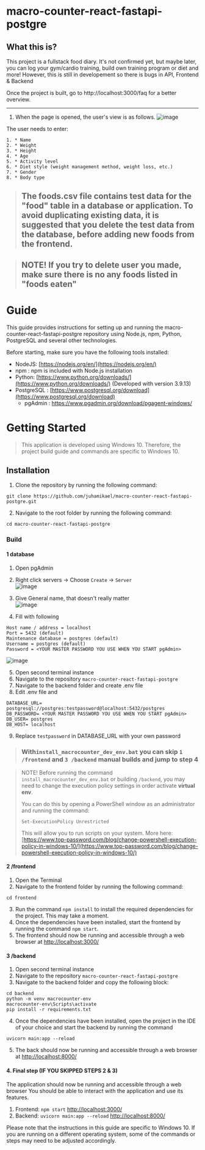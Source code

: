 # macro-counter-react-fastapi-postgre
## What this is?
This project is a fullstack food diary. It's not confirmed yet, but maybe later, you can log your gym/cardio training, build own training program or diet and more!
However, this is still in developement so there is bugs in API, Frontend & Backend

Once the project is built, go to http://localhost:3000/faq for a better overview.

--- 

1. When the page is opened, the user's view is as follows. 
![image](https://user-images.githubusercontent.com/83360104/214435715-6a12f394-29c3-4717-b9d3-cb32540b3098.png)


The user needs to enter: 
```
1. * Name
2. * Weight
3. * Height
4. * Age
5. * Activity level
6. * Diet style (weight management method, weight loss, etc.)
7. * Gender
8. * Body type
```

> ## The foods.csv file contains test data for the "food" table in a database or application. To avoid duplicating existing data, it is suggested that you delete the test data from the database, before adding new foods from the frontend. 

> ## NOTE! If you try to delete user you made, make sure there is no any foods listed in "foods eaten"


# Guide
This guide provides instructions for setting up and running the macro-counter-react-fastapi-postgre repository using Node.js, npm, Python, PostgreSQL and several other technologies.

Before starting, make sure you have the following tools installed:

-   NodeJS: [https://nodejs.org/en/](https://nodejs.org/en/)
-   npm : npm is included with Node.js installation
-   Python: [https://www.python.org/downloads/](https://www.python.org/downloads/) (Developed with version 3.9.13)
-   PostgreSQL : [https://www.postgresql.org/download](https://www.postgresql.org/download)
    -   pgAdmin : https://www.pgadmin.org/download/pgagent-windows/

# Getting Started

> This application is developed using Windows 10. Therefore, the project build guide and commands are specific to Windows 10.
 

## Installation

1.  Clone the repository by running the following command:


```
git clone https://github.com/juhamikael/macro-counter-react-fastapi-postgre.git
```
2.  Navigate to the root folder by running the following command:


```
cd macro-counter-react-fastapi-postgre
```
### Build
#### 1 database
1. Open pgAdmin
2. Right click servers -> Choose `Create` -> `Server`  
![image](https://user-images.githubusercontent.com/83360104/214409868-14dcf6a7-59c8-443a-afb3-ca9842e440c7.png)

3. Give General name, that doesn't really matter  
![image](https://user-images.githubusercontent.com/83360104/214408829-65384175-187b-40ed-95d9-2255f8fb1bb2.png) 
4. Fill with following 
```
Host name / address = localhost
Port = 5432 (default) 
Maintenance database = postgres (default)
Username = postgres (default)
Password = <YOUR MASTER PASSWORD YOU USE WHEN YOU START pgAdmin>
```  
![image](https://user-images.githubusercontent.com/83360104/214410279-2d45ef05-35c8-4a97-bb67-4595856b5a16.png)  

5.  Open second terminal instance 
6.  Navigate to the repository `macro-counter-react-fastapi-postgre`
7.  Navigate to the backend folder and create .env file
8.  Edit .env file and 
```
DATABASE_URL= postgresql://postgres:testpassword@localhost:5432/postgres
DB_PASSWORD= <YOUR MASTER PASSWORD YOU USE WHEN YOU START pgAdmin>
DB_USER= postgres
DB_HOST= localhost
```
9. Replace `testpassword` in DATABASE_URL with your own password

> ### With`install_macrocounter_dev_env.bat` you can skip `1 /frontend` and `3 /backend` manual builds and jump to step 4

> NOTE! Before running the command `install_macrocounter_dev_env.bat` or building `/backend`, you may need to change the execution policy settings in order activate **virtual env**.   
> 
> You can do this by opening a PowerShell window as an administrator and running the command: 
> ```
> Set-ExecutionPolicy Unrestricted
> ```
>  This will allow you to run scripts on your system. More here: [https://www.top-password.com/blog/change-powershell-execution-policy-in-windows-10/](https://www.top-password.com/blog/change-powershell-execution-policy-in-windows-10/)

#### 2 /frontend
1.  Open the Terminal
2.  Navigate to the frontend folder by running the following command:
```
cd frontend
``` 
3.  Run the command `npm install` to install the required dependencies for the project. This may take a moment.
4.  Once the dependencies have been installed, start the frontend by running the command `npm start`.
5.  The frontend should now be running and accessible through a web browser at [http://localhost:3000/](http://localhost:3000/)

#### 3 /backend
1.  Open second terminal instance 
2.  Navigate to the repository `macro-counter-react-fastapi-postgre`
3.  Navigate to the backend folder and copy the following block:
```
cd backend
python -m venv macrocounter-env
macrocounter-env\Scripts\activate
pip install -r requirements.txt
``` 
4.  Once the dependencies have been installed, open the project in the IDE of your choice and start the backend by running the command 
```
uvicorn main:app --reload
```
5.  The back should now be running and accessible through a web browser at [http://localhost:8000/](http://localhost:8000/)

#### 4. Final step (IF YOU SKIPPED STEPS 2 & 3)

The application should now be running and accessible through a web browser 
You should be able to interact with the application and use its features.
1. Frontend: `npm start` [http://localhost:3000/](http://localhost:3000/)
2. Backend: `uvicorn main:app --reload` [http://localhost:8000/](http://localhost:8000/)
	
Please note that the instructions in this guide are specific to Windows 10. If you are running on a different operating system, some of the commands or steps may need to be adjusted accordingly.



